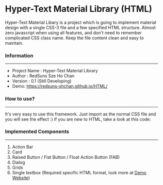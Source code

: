 # Hyper-Text Material Library (HTML)

Hyper-Text Material Libary is a project which is going to implement material design with a single CSS-3 file and a few specified HTML structure.
Almost zero javascript when using all features, and don't need to remember complicated CSS class name.
Keep the file content clean and easy to maintain.

### Information
 ----
 - Project Name : Hyper-Text Material Library
 - Author : RedSuns Sze Ho Chan
 - Version : 0.1 (Still Developing)
 - Demo: https://redsuns-shchan.github.io/HTML/

### How to use?
 ----
 It's very easy to use this framework. Just import as the normal CSS file and you will see the effect :)
 If you are new to HTML, take a look at this code:
 > <link rel="stylesheet" type="text/css" href="./html.css">

### Implemented Components
 ----
 1) Action Bar
 2) Card
 3) Raised Button / Flat Button / Float Action Button (FAB)
 4) Dialog
 5) Grids
 6) Single textbox (Required specific HTML format, look more at [Demo Website](https://redsuns-shchan.github.io/HTML/))
